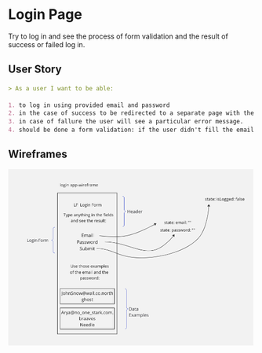 # Login Page

Try to log in and see the process of form validation and the result of success or failed log in.

## User Story

```md
> As a user I want to be able:

1. to log in using provided email and password
2. in the case of success to be redirected to a separate page with the information that user succesfully logged in.
3. in case of fallure the user will see a particular error message.
4. should be done a form validation: if the user didn't fill the email or password, thr form should show another particular error message.
```

## Wireframes

<img src="/src/assets/images/wireframes/login-app-wireframe.png" width="500px"/>
